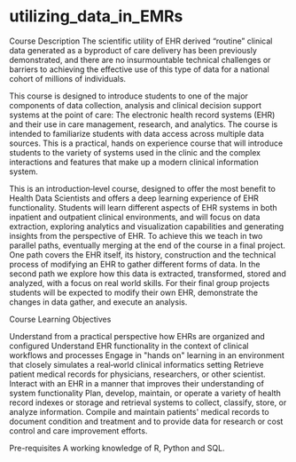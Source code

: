 # utilizing_data_in_EMRs

Course Description
The scientific utility of EHR derived “routine” clinical data generated as a byproduct of care delivery has been previously demonstrated, and there are no insurmountable technical challenges or barriers to achieving the effective use of this type of data for a national cohort of millions of individuals.

This course is designed to introduce students to one of the major components of data collection, analysis and clinical decision support systems at the point of care: The electronic health record systems (EHR) and their use in care management, research, and analytics. The course is intended to familiarize students with data access across multiple data sources. This is a practical, hands on experience course that will introduce students to the variety of systems used in the clinic and the complex interactions and features that make up a modern clinical information system.

This is an introduction‐level course, designed to offer the most benefit to Health Data Scientists and offers a deep learning experience of EHR functionality. Students will learn different aspects of EHR systems in both inpatient and outpatient clinical environments, and will focus on data extraction, exploring analytics and visualization capabilities and generating insights from the perspective of EHR. To achieve this we teach in two parallel paths, eventually merging at the end of the course in a final project. One path covers the EHR itself, its history, construction and the technical process of modifying an EHR to gather different forms of data. In the second path we explore how this data is extracted, transformed, stored and analyzed, with a focus on real world skills. For their final group projects students will be expected to modify their own EHR, demonstrate the changes in data gather, and execute an analysis.

Course Learning Objectives

Understand from a practical perspective how EHRs are organized and configured
Understand EHR functionality in the context of clinical workflows and processes
Engage in "hands on" learning in an environment that closely simulates a real‐world clinical informatics setting
Retrieve patient medical records for physicians, researchers, or other scientist.
Interact with an EHR in a manner that improves their understanding of system functionality
Plan, develop, maintain, or operate a variety of health record indexes or storage and retrieval systems to collect, classify, store, or analyze information.
Compile and maintain patients' medical records to document condition and treatment and to provide data for research or cost control and care improvement efforts.

Pre-requisites
A working knowledge of R, Python and SQL. 


